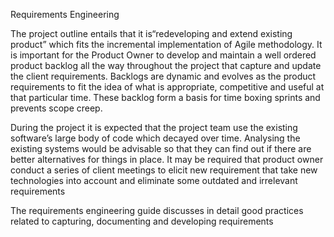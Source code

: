 ﻿Requirements Engineering 


The project outline entails that it is“redeveloping and extend existing product” which fits the incremental implementation of Agile methodology. It is important for the Product Owner to develop and maintain a well ordered product backlog all the way throughout the project that capture and update the client requirements. Backlogs are dynamic and evolves as the product requirements to fit the idea of what is appropriate, competitive and useful at that particular time. These backlog form a basis for time boxing sprints and prevents scope creep.


During the project it is expected that the project team use the existing software’s large body of code which decayed over time. Analysing the existing systems would be advisable so that they can find out if there are better alternatives for things in place. It may be required that product owner conduct a series of client meetings to elicit new requirement that take new technologies into account and eliminate some outdated and irrelevant requirements 


The requirements engineering guide discusses in detail good practices related to capturing, documenting and developing requirements